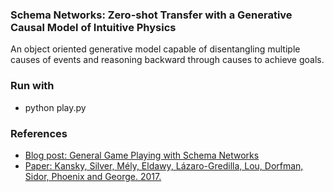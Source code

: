 ### Schema Networks: Zero-shot Transfer with a Generative Causal Model of Intuitive Physics

An object oriented generative model capable of disentangling multiple causes of events and reasoning backward through causes to achieve goals.

### Run with
* python play.py

### References
- [Blog post: General Game Playing with Schema Networks](https://www.vicarious.com/general-game-playing-with-schema-networks.html)
- [Paper: Kansky, Silver, Mély, Eldawy, Lázaro-Gredilla, Lou, Dorfman, Sidor, Phoenix and George. 2017.](https://www.vicarious.com/img/icml2017-schemas.pdf)

